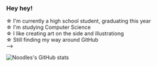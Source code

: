 ### Hey hey!


☆ I'm currently a high school student, graduating this year <br/>
☆ I'm studying Computer Science <br/>
☆ I like creating art on the side and illustrationg <br/>
☆ Still finding my way around GitHub <br/>
-->

![Noodles's GitHub stats](https://github-readme-stats.vercel.app/api?username=NotNoodles&show_icons=true&theme=radical)
